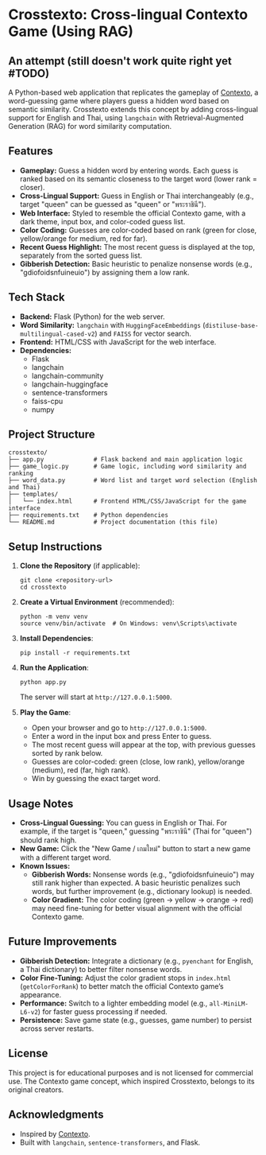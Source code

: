 # Crosstexto: Cross-lingual Contexto Game (Using RAG)

## An attempt (still doesn't work quite right yet #TODO)

A Python-based web application that replicates the gameplay of [Contexto](https://contexto.me/), a word-guessing game where players guess a hidden word based on semantic similarity. Crosstexto extends this concept by adding cross-lingual support for English and Thai, using `langchain` with Retrieval-Augmented Generation (RAG) for word similarity computation.

## Features
- **Gameplay:** Guess a hidden word by entering words. Each guess is ranked based on its semantic closeness to the target word (lower rank = closer).
- **Cross-Lingual Support:** Guess in English or Thai interchangeably (e.g., target "queen" can be guessed as "queen" or "พระราชินี").
- **Web Interface:** Styled to resemble the official Contexto game, with a dark theme, input box, and color-coded guess list.
- **Color Coding:** Guesses are color-coded based on rank (green for close, yellow/orange for medium, red for far).
- **Recent Guess Highlight:** The most recent guess is displayed at the top, separately from the sorted guess list.
- **Gibberish Detection:** Basic heuristic to penalize nonsense words (e.g., "gdiofoidsnfuineuio") by assigning them a low rank.

## Tech Stack
- **Backend:** Flask (Python) for the web server.
- **Word Similarity:** `langchain` with `HuggingFaceEmbeddings` (`distiluse-base-multilingual-cased-v2`) and `FAISS` for vector search.
- **Frontend:** HTML/CSS with JavaScript for the web interface.
- **Dependencies:**
  - Flask
  - langchain
  - langchain-community
  - langchain-huggingface
  - sentence-transformers
  - faiss-cpu
  - numpy

## Project Structure
```
crosstexto/
├── app.py              # Flask backend and main application logic
├── game_logic.py       # Game logic, including word similarity and ranking
├── word_data.py        # Word list and target word selection (English and Thai)
├── templates/
│   └── index.html      # Frontend HTML/CSS/JavaScript for the game interface
├── requirements.txt    # Python dependencies
└── README.md           # Project documentation (this file)
```

## Setup Instructions
1. **Clone the Repository** (if applicable):
   ```
   git clone <repository-url>
   cd crosstexto
   ```

2. **Create a Virtual Environment** (recommended):
   ```
   python -m venv venv
   source venv/bin/activate  # On Windows: venv\Scripts\activate
   ```

3. **Install Dependencies**:
   ```
   pip install -r requirements.txt
   ```

4. **Run the Application**:
   ```
   python app.py
   ```
   The server will start at `http://127.0.0.1:5000`.

5. **Play the Game**:
   - Open your browser and go to `http://127.0.0.1:5000`.
   - Enter a word in the input box and press Enter to guess.
   - The most recent guess will appear at the top, with previous guesses sorted by rank below.
   - Guesses are color-coded: green (close, low rank), yellow/orange (medium), red (far, high rank).
   - Win by guessing the exact target word.

## Usage Notes
- **Cross-Lingual Guessing:** You can guess in English or Thai. For example, if the target is "queen," guessing "พระราชินี" (Thai for "queen") should rank high.
- **New Game:** Click the "New Game / เกมใหม่" button to start a new game with a different target word.
- **Known Issues:**
  - **Gibberish Words:** Nonsense words (e.g., "gdiofoidsnfuineuio") may still rank higher than expected. A basic heuristic penalizes such words, but further improvement (e.g., dictionary lookup) is needed.
  - **Color Gradient:** The color coding (green → yellow → orange → red) may need fine-tuning for better visual alignment with the official Contexto game.

## Future Improvements
- **Gibberish Detection:** Integrate a dictionary (e.g., `pyenchant` for English, a Thai dictionary) to better filter nonsense words.
- **Color Fine-Tuning:** Adjust the color gradient stops in `index.html` (`getColorForRank`) to better match the official Contexto game’s appearance.
- **Performance:** Switch to a lighter embedding model (e.g., `all-MiniLM-L6-v2`) for faster guess processing if needed.
- **Persistence:** Save game state (e.g., guesses, game number) to persist across server restarts.

## License
This project is for educational purposes and is not licensed for commercial use. The Contexto game concept, which inspired Crosstexto, belongs to its original creators.

## Acknowledgments
- Inspired by [Contexto](https://contexto.me/).
- Built with `langchain`, `sentence-transformers`, and Flask.
